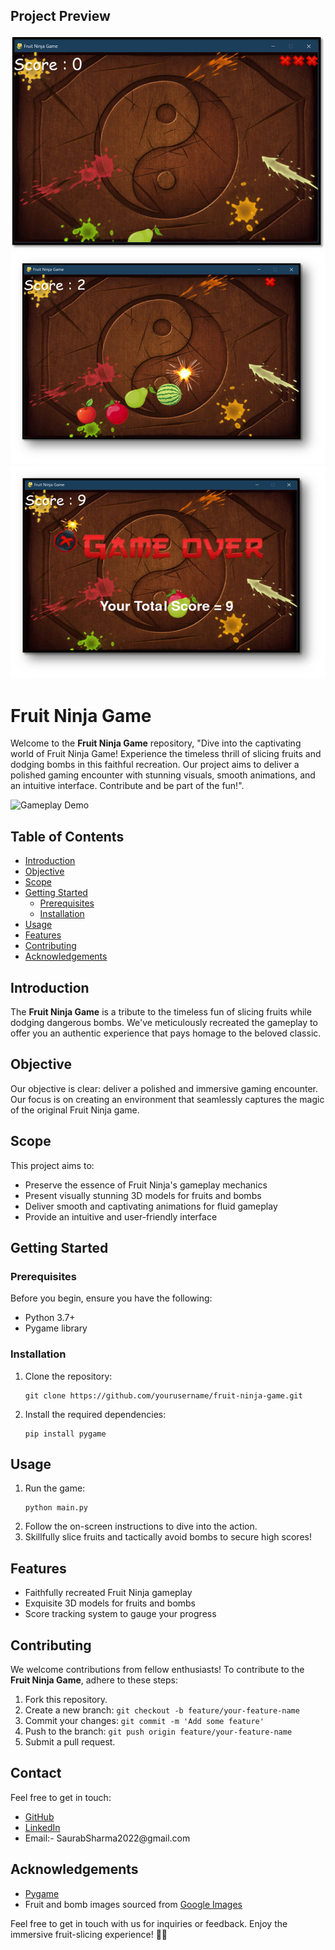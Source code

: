 <!DOCTYPE html>
<html lang="en">
<head>
<meta charset="UTF-8">
<meta name="viewport" content="width=device-width, initial-scale=1.0">

<link rel="stylesheet" href="styles.css">
</head>
<body>
<!-- ... Rest of your content ... -->

<div id="project-preview" class="section">
  <h2 class="section-title">Project Preview</h2>
  <div class="image-grid"   style="

.image-grid {
  display: grid;
  grid-template-columns: repeat(auto-fit, minmax(200px, 1fr));
  gap: 10px;
  margin-top: 20px;
}

.image-grid img {
  max-width: 100%;
  height: auto;
}
">
    <img src="https://github.com/SaurabSharma09/Fruit-Ninja-Game/blob/main/Preview-image%2001.png" alt="Preview 1">
    <img src="https://github.com/SaurabSharma09/Fruit-Ninja-Game/blob/main/Preview-image%2002.png" alt="Preview 2">
    <img src="https://github.com/SaurabSharma09/Fruit-Ninja-Game/blob/main/Preview-image%2003.png" alt="Preview 3">
    <img src="https://github.com/SaurabSharma09/Fruit-Ninja-Game/blob/main/Preview-image%2004.png" alt="Preview 4">
  </div>
</div>

<!-- ... Rest of your content ... -->

</body>
</html>


  <h1 class="title">Fruit Ninja Game</h1>
 

  <div class="centered">
    <p class="intro">Welcome to the <strong>Fruit Ninja Game</strong> repository, "Dive into the captivating world of Fruit Ninja Game! Experience the timeless thrill of slicing fruits and dodging bombs in this faithful recreation. Our project aims to deliver a polished gaming encounter with stunning visuals, smooth animations, and an intuitive interface. Contribute and be part of the fun!".</p>
  </div>

  <div class="centered">
    <img src="demo.gif" alt="Gameplay Demo" width="800">
  </div>

  <h2 class="section-title">Table of Contents</h2>
  <ul class="table-of-contents">
    <li><a href="#introduction">Introduction</a></li>
    <li><a href="#objective">Objective</a></li>
    <li><a href="#scope">Scope</a></li>
    <li><a href="#getting-started">Getting Started</a>
      <ul>
        <li><a href="#prerequisites">Prerequisites</a></li>
        <li><a href="#installation">Installation</a></li>
      </ul>
    </li>
    <li><a href="#usage">Usage</a></li>
    <li><a href="#features">Features</a></li>
    <li><a href="#contributing">Contributing</a></li>
    <li><a href="#acknowledgements">Acknowledgements</a></li>
  </ul>

  <div id="introduction" class="section">
    <h2 class="section-title">Introduction</h2>
    <p>The <strong>Fruit Ninja Game</strong> is a tribute to the timeless fun of slicing fruits while dodging dangerous bombs. We've meticulously recreated the gameplay to offer you an authentic experience that pays homage to the beloved classic.</p>
  </div>

  <div id="objective" class="section">
    <h2 class="section-title">Objective</h2>
    <p>Our objective is clear: deliver a polished and immersive gaming encounter. Our focus is on creating an environment that seamlessly captures the magic of the original Fruit Ninja game.</p>
  </div>

  <div id="scope" class="section">
    <h2 class="section-title">Scope</h2>
    <p>This project aims to:</p>
    <ul>
      <li>Preserve the essence of Fruit Ninja's gameplay mechanics</li>
      <li>Present visually stunning 3D models for fruits and bombs</li>
      <li>Deliver smooth and captivating animations for fluid gameplay</li>
      <li>Provide an intuitive and user-friendly interface</li>
    </ul>
  </div>

  <div id="getting-started" class="section">
    <h2 class="section-title">Getting Started</h2>
    <div class="subsection">
      <h3 class="subsection-title">Prerequisites</h3>
      <p>Before you begin, ensure you have the following:</p>
      <ul>
        <li>Python 3.7+</li>
        <li>Pygame library</li>
      </ul>
    </div>
    <div class="subsection">
      <h3 class="subsection-title">Installation</h3>
      <ol>
        <li>Clone the repository:</li>
        <pre><code>git clone https://github.com/yourusername/fruit-ninja-game.git</code></pre>
        <li>Install the required dependencies:</li>
        <pre><code>pip install pygame</code></pre>
      </ol>
    </div>
  </div>

  <div id="usage" class="section">
    <h2 class="section-title">Usage</h2>
    <ol>
      <li>Run the game:</li>
      <pre><code>python main.py</code></pre>
      <li>Follow the on-screen instructions to dive into the action.</li>
      <li>Skillfully slice fruits and tactically avoid bombs to secure high scores!</li>
    </ol>
  </div>

  <div id="features" class="section">
    <h2 class="section-title">Features</h2>
    <ul>
      <li>Faithfully recreated Fruit Ninja gameplay</li>
      <li>Exquisite 3D models for fruits and bombs</li>
      <li>Score tracking system to gauge your progress</li>
    </ul>
  </div>

  <div id="contributing" class="section">
    <h2 class="section-title">Contributing</h2>
    <p>We welcome contributions from fellow enthusiasts! To contribute to the <strong>Fruit Ninja Game</strong>, adhere to these steps:</p>
    <ol>
      <li>Fork this repository.</li>
      <li>Create a new branch: <code>git checkout -b feature/your-feature-name</code></li>
      <li>Commit your changes: <code>git commit -m 'Add some feature'</code></li>
      <li>Push to the branch: <code>git push origin feature/your-feature-name</code></li>
      <li>Submit a pull request.</li>
    </ol>
  </div>

  
 

<div id="contact" class="section">
  <h2 class="section-title">Contact</h2>
  <p>Feel free to get in touch:</p>
  <ul class="contact-list">
    <li><a href=https://github.com/SaurabSharma09 target="_blank">GitHub</a></li>
    <li><a href="https://www.linkedin.com/in/saurab-sharma-2b9927287/" target="_blank">LinkedIn</a></li>
    <li>Email:- <span class="copyable">SaurabSharma2022@gmail.com</span> </li>
  </ul>
</div>




</body>
</html>


  <div id="acknowledgements" class="section">
    <h2 class="section-title">Acknowledgements</h2>
    <ul>
      <li><a href="https://www.pygame.org/">Pygame</a></li>
      <li>Fruit and bomb images sourced from <a href="https://www.google.com/imghp">Google Images</a></li>
    </ul>
  </div>

  <div class="centered">
    <p class="outro">Feel free to get in touch with us for inquiries or feedback. Enjoy the immersive fruit-slicing experience! 🍉🔪</p>
  </div>

 
</body>
</html>
